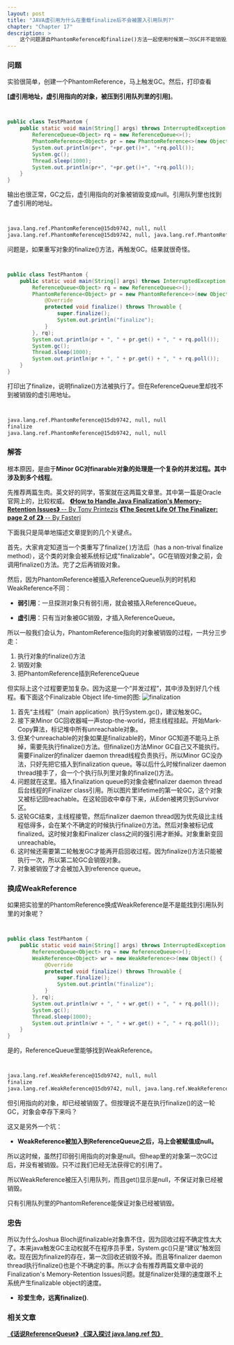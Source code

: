 ```yaml
---
layout: post
title: "JAVA虚引用为什么在重载finalize后不会被置入引用队列?"
chapter: "Chapter 17"
description: >
    这个问题源自PhantomReference和finalize()方法一起使用时候第一次GC并不能销毁虚引用对象，一定要两次GC才能销毁这个奇怪的现象。这里面涉及到finalize()方法多线程操作的一些细节。总之，还是要听Joshua Bloch大人的忠告，珍爱生命，远离finalize()。
---
```




### 问题


实验很简单，创建一个PhantomReference，马上触发GC。然后，打印查看

**[虚引用地址，虚引用指向的对象，被压到引用队列里的引用]**。



```java


public class TestPhantom {
	public static void main(String[] args) throws InterruptedException {
		ReferenceQueue<Object> rq = new ReferenceQueue<>();
		PhantomReference<Object> pr = new PhantomReference<>(new Object(), rq);
		System.out.println(pr+", "+pr.get()+", "+rq.poll());
		System.gc();
		Thread.sleep(1000);
		System.out.println(pr+", "+pr.get()+", "+rq.poll());
	}
}


```



输出也很正常，GC之后，虚引用指向的对象被销毁变成null。引用队列里也找到了虚引用的地址。


```bash


java.lang.ref.PhantomReference@15db9742, null, null
java.lang.ref.PhantomReference@15db9742, null, java.lang.ref.PhantomReference@15db9742


```



问题是，如果重写对象的finalize()方法，再触发GC。结果就很奇怪。


```java


public class TestPhantom {
	public static void main(String[] args) throws InterruptedException {
		ReferenceQueue<Object> rq = new ReferenceQueue<>();
		PhantomReference<Object> pr = new PhantomReference<>(new Object() {
			@Override
			protected void finalize() throws Throwable {
				super.finalize();
				System.out.println("finalize");
			}
		}, rq);
		System.out.println(pr + ", " + pr.get() + ", " + rq.poll());
		System.gc();
		Thread.sleep(1000);
		System.out.println(pr + ", " + pr.get() + ", " + rq.poll());
	}
}


```



打印出了finalize，说明finalize()方法被执行了。但在ReferenceQueue里却找不到被销毁的虚引用地址。


```bash


java.lang.ref.PhantomReference@15db9742, null, null
finalize
java.lang.ref.PhantomReference@15db9742, null, null


```





### 解答

根本原因，是由于**Minor GC对finarable对象的处理是一个复杂的并发过程。其中涉及到多个线程**。

先推荐两篇生肉。英文好的同学，答案就在这两篇文章里。其中第一篇是Oracle官网上的，比较权威。
[**《How to Handle Java Finalization's Memory-Retention Issues》** -- By Tony Printezis](http://www.oracle.com/technetwork/articles/java/finalization-137655.html)
[**《The Secret Life Of The Finalizer: page 2 of 2》** -- By Fasterj](http://www.fasterj.com/articles/finalizer2.shtml)

下面我只是简单地描述文章提到的几个关键点。

首先，大家肯定知道当一个类重写了finalize( )方法后（has a non-trival finalize method），这个类的对象会被系统标记成"finalizable"。GC在销毁对象之前，会调用finalize()方法。完了之后再销毁对象。

然后，因为PhantomReference被插入ReferenceQueue队列的时机和WeakReference不同：

* **弱引用**：一旦探测对象只有弱引用，就会被插入ReferenceQueue。

* **虚引用**：只有当对象被GC销毁，才插入ReferenceQueue。

所以一般我们会认为，PhantomReference指向的对象被销毁的过程，一共分三步走：

1. 执行对象的finalize()方法
2. 销毁对象
3. 把PhantomReference插到ReferenceQueue

但实际上这个过程要更加复杂。因为这是一个“并发过程”，其中涉及到好几个线程。看下面这个Finalizable Object life-time的图:
![finalization](/jekyll_bootstrap_demo/uploads/tij4-17/finalization.png)


1. 首先“主线程”（main application）执行System.gc()，建议触发GC。
2. 接下来Minor GC回收器喊一声stop-the-world，把主线程挂起。开始Mark-Copy算法，标记堆中所有unreachable对象。
3. 但某个unreachable的对象如果是finalizable的，Minor GC知道不能马上杀掉，需要先执行finalize()方法。但finalize()方法Minor GC自己又不能执行。需要Finalizer的finalizer daemon thread线程负责执行。所以Minor GC没办法，只好先把它插入到finalization queue。等以后什么时候finalizer daemon thread接手了，会一个个执行队列里对象的finalize()方法。
4. 问题就在这里。插入finalization queue的对象会被finalizer daemon thread后台线程的Finalizer class引用。所以图片里lifetime的第一轮GC，这个对象又被标记回reachable。在这轮回收中幸存下来，从Eden被拷贝到Survivor区。
5. 这轮GC结束，主线程接管。然后finalizer daemon thread因为优先级比主线程低得多，会在某个不确定的时候执行finalize()方法。然后对象被标记成finalized。这时候对象和Finalizer class之间的强引用才断掉。对象重新变回unreachable。
6. 这时候还需要第二轮触发GC才能再开启回收过程。因为finalize()方法只能被执行一次，所以第二轮GC会销毁对象。
7. 对象被销毁了才会被加入到reference queue。



### 换成WeakReference

如果把实验里的PhantomReference换成WeakReference是不是能找到引用队列里的对象呢？



```java


public class TestPhantom {
	public static void main(String[] args) throws InterruptedException {
		ReferenceQueue<Object> rq = new ReferenceQueue<>();
		WeakReference<Object> wr = new WeakReference<>(new Object() {
			@Override
			protected void finalize() throws Throwable {
				super.finalize();
				System.out.println("finalize");
			}
		}, rq);
		System.out.println(wr + ", " + wr.get() + ", " + rq.poll());
		System.gc();
		Thread.sleep(1000);
		System.out.println(wr + ", " + wr.get() + ", " + rq.poll());
	}
}


```



是的，ReferenceQueue里能够找到WeakReference。


```bash


java.lang.ref.WeakReference@15db9742, null, null
finalize
java.lang.ref.WeakReference@15db9742, null, java.lang.ref.WeakReference@15db9742


```



但引用指向的对象，却已经被销毁了。但按理说不是在执行finalize()的这一轮GC，对象会幸存下来吗？

这又是另外一个坑：


* **WeakReference被加入到ReferenceQueue之后，马上会被赋值成null。**

所以这时候，虽然打印弱引用指向的对象是null。但heap里的对象第一次GC过后，并没有被销毁。只不过我们已经无法获得它的引用了。

所以WeakReference被压入引用队列，而且get()显示是null，不保证对象已经被销毁。

只有引用队列里的PhantomReference能保证对象已经被销毁。



### 忠告

所以为什么Joshua Bloch说finalizable对象靠不住，因为回收过程不确定性太大了。本来java触发GC主动权就不在程序员手里，System.gc()只是“建议”触发回收。现在因为finalize的存在，第一次回收还销毁不掉。而且等finalizer daemon thread执行finalize()也是个不确定的事。所以才会有推荐两篇文章中说的Finalization's Memory-Retention Issues问题。就是finalizer处理的速度跟不上系统产生finalizable object的速度。


* **珍爱生命，远离finalize()**.



### 相关文章

[**《话说ReferenceQueue》**](http://hongjiang.info/java-referencequeue/)
[**《深入探讨 java.lang.ref 包》**](http://www.ibm.com/developerworks/cn/java/j-lo-langref/)
